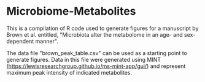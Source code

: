 # Microbiome-Metabolites
This is a compilation of R code used to generate figures for a manuscript by Brown et al. entitled, "Microbiota alter the metabolome in an age- and sex- dependent manner".

The data file "brown_peak_table.csv" can be used as a starting point to generate figures. Data in this file were generated using MINT (https://lewisresearchgroup.github.io/ms-mint-app/gui/) and represent maximum peak intensity of indicated metabolites.  

